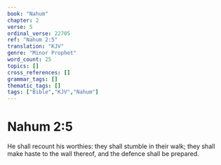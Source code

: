```yaml
---
book: "Nahum"
chapter: 2
verse: 5
ordinal_verse: 22705
ref: "Nahum 2:5"
translation: "KJV"
genre: "Minor Prophet"
word_count: 25
topics: []
cross_references: []
grammar_tags: []
thematic_tags: []
tags: ["Bible","KJV","Nahum"]
---
```


# Nahum 2:5

He shall recount his worthies: they shall stumble in their walk; they shall make haste to the wall thereof, and the defence shall be prepared.
